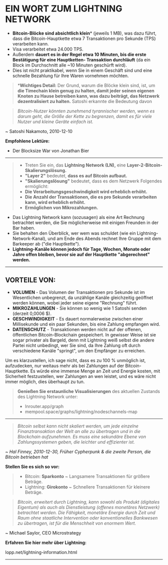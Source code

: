 # EIN WORT ZUM LIGHTNING NETWORK
* **Bitcoin-Blöcke sind absichtlich klein*** (jeweils 1 MB),
was dazu führt, dass die Bitcoin-Hauptkette etwa 7 Transaktionen pro Sekunde (TPS) verarbeiten kann.
* Visa verarbeitet etwa 24.000 TPS.
* Außerdem **dauert es in der Regel etwa 10 Minuten, bis die
erste Bestätigung für eine Hauptketten-
Transaktion durchläuft** (da ein Block im
Durchschnitt alle ~10 Minuten geschürft wird).
* Dies ist nicht praktikabel, wenn Sie in einem Geschäft sind und
eine schnelle Bezahlung für Ihre Waren vornehmen möchten.

> ***Wichtiges Detail:** Der Grund, warum die Blöcke klein sind,
ist, um **die Timechain klein genug zu halten, damit jeder
seinen eigenen Knoten zu Hause betreiben kann, was dazu beiträgt,
das Netzwerk dezentralisiert zu halten.** Satoshi erkannte die
Bedeutung davon

>*Bitcoin-Nutzer könnten zunehmend
tyrannischer werden, wenn es darum geht, die Größe der
Kette zu begrenzen, damit es für viele Nutzer
und kleine Geräte einfach ist.*

~ Satoshi Nakamoto, 2010-12-10

**Empfohlene Lektüre:**
* Der Blocksize War von Jonathan Bier
---

>* Treten Sie ein, das **Lightning Network (LN),** eine **Layer-2-Bitcoin-
>Skalierungslösung.**
>* **"Layer 2"** bedeutet, **dass es auf Bitcoin aufbaut.**
>* **"Skalierungslösung"** bedeutet, dass es dem Netzwerk Folgendes ermöglicht:
>* **Die Verarbeitungsgeschwindigkeit wird erheblich erhöht.**
>* **Die Anzahl der Transaktionen, die es
>pro Sekunde verarbeiten kann, wird erheblich erhöht.**
>* **Ermöglichen von Mikrozahlungen.**

* Das Lightning Network kann (sozusagen) als eine Art
Rechnung betrachtet werden, die Sie möglicherweise mit einigen Freunden in der Bar haben.
* Sie behalten den Überblick, wer wem was schuldet
(wie ein Lightning-Network-Kanal), und am Ende
des Abends rechnet Ihre Gruppe mit dem Barkeeper ab
("die Hauptkette").
* **Lightning-Kanäle können jedoch für
Tage, Wochen, Monate oder Jahre offen bleiben, bevor sie
auf der Hauptkette "abgerechnet" werden.**

---
## VORTEILE VON:
* **VOLUMEN** - Das Volumen der Transaktionen pro Sekunde ist
im Wesentlichen unbegrenzt, da unzählige Kanäle
gleichzeitig geöffnet werden können, wobei jeder seine eigene
"Rechnung" führt.
* **MIKROZAHLUNGEN** - Sie können so wenig wie 1
Satoshi senden (derzeit 0,0006 $).
* **GESCHWINDIGKEIT** - Es dauert normalerweise zwischen einer Millisekunde und
ein paar Sekunden, bis eine Zahlung empfangen wird.
* **DATENSCHUTZ** - Transaktionen werden nicht auf der offenen,
öffentlichen Bitcoin-Blockchain gespeichert. In gewisser Weise ist sie sogar
privater als Bargeld, denn mit Lightning
weiß selbst die andere Partei nicht unbedingt, wer
Sie sind, da Ihre Zahlung oft durch
verschiedene Kanäle "springt", um den Empfänger zu erreichen.

Um es klarzustellen, ich sage nicht, dass es zu 100 % unmöglich ist,
aufzudecken, nur weitaus mehr als bei Zahlungen auf der
Bitcoin-Hauptkette.
Es würde eine immense Menge an Zeit und Energie kosten,
mit Sicherheit festzustellen, wer Zahlungen
an wen leistet, und es wäre nicht immer möglich,
dies überhaupt zu tun.

>**Genießen Sie erstaunliche Visualisierungen** des aktuellen Zustands
>des Lightning Network unter:
>* lnrouter.app/graph
>* mempool.space/graphs/lightning/nodeschannels-map

---

>*Bitcoin selbst kann nicht skaliert werden, um jede
einzelne Finanztransaktion der
Welt an alle zu übertragen und
in die Blockchain aufzunehmen.
Es muss eine sekundäre Ebene von
Zahlungssystemen geben, die leichter
und effizienter ist.*

*~ Hal Finney, 2010-12-30, Früher Cypherpunk
& die zweite Person, die Bitcoin betrieben hat*

**Stellen Sie es sich so vor:**
>* Bitcoin: **Sparkonto** ~ Langsamere Transaktionen für
>größere Beträge.
>* Lightning: **Girokonto** ~ Schnellere Transaktionen
>für kleinere Beträge.


>*Bitcoin, erweitert durch Lightning, kann sowohl als
Produkt (digitales Eigentum) als auch als Dienstleistung (offenes monetäres
Netzwerk) betrachtet werden. Die Fähigkeit, monetäre Energie durch
Zeit und Raum ohne staatliche Intervention oder
konventionelles Bankwesen zu übertragen, ist für die Menschheit von enormem Wert.*

~ Michael Saylor, CEO
Microstrategy

**Erfahren Sie hier mehr über Lightning:**

lopp.net/lightning-information.html

---
